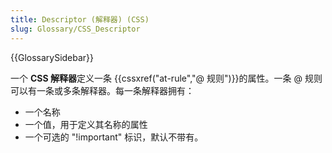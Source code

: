 ```yaml
---
title: Descriptor (解释器) (CSS)
slug: Glossary/CSS_Descriptor
---
```


{{GlossarySidebar}}

一个 **CSS 解释器**定义一条 {{cssxref("at-rule","@ 规则")}}的属性。一条 @ 规则可以有一条或多条解释器。每一条解释器拥有：

- 一个名称
- 一个值，用于定义其名称的属性
- 一个可选的 "!important" 标识，默认不带有。
